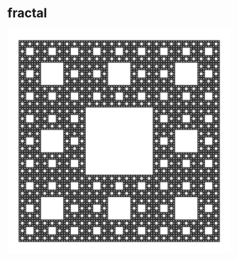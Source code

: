 # fractal
![Ковер Серпинского](https://github.com/alexelyukov/fractal/blob/master/carpetSierpinski.png)
